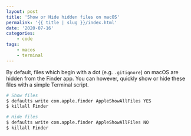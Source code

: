 ```yaml
---
layout: post
title: 'Show or Hide hidden files on macOS'
permalink: '{{ title | slug }}/index.html'
date: '2020-07-16'
categories:
    - code
tags:
    - macos
    - terminal
---
```


By default, files which begin with a dot (e.g. `.gitignore`) on macOS are hidden from the Finder app. You can however, quickly show or hide these files with a simple Terminal script.

```bash
# Show files
$ defaults write com.apple.finder AppleShowAllFiles YES
$ killall Finder

# Hide files
$ defaults write com.apple.finder AppleShowAllFiles NO
$ killall Finder
```
